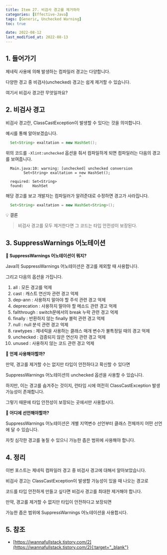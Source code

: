 ```yaml
---
title: Item 27. 비검사 경고를 제거하라
categories: [Effective-Java]
tags: [Generic, Unchecked Warning]
toc: true

date: 2022-08-12
last_modified_at: 2022-08-13
---
```


## 1. 들어가기

제네릭 사용에 의해 발생하는 컴파일러 경고는 다양합니다.

다양한 경고 중 비검사(unchecked) 경고는 쉽게 제거할 수 있습니다.

여기서 비검사 경고란 무엇일까요?

## 2. 비검사 경고

비검사 경고란, ClassCastException이 발생할 수 있다는 것을 의미합니다.

예시를 통해 알아보겠습니다.

```java
  Set<String> exaltation = new HashSet();
```

위의 코드를 `-Xlint:unchecked` 옵션을 줘서 컴파일하게 되면 컴파일러는 다음의 경고를 보여줍니다.

```
  Main.java:10: warning: [unchecked] unchecked conversion
        Set<String> exaltation = new HashSet();
                                 ^
  required: Set<String>
  found:    HashSet
```

해당 경고를 보고 개발자는 컴파일러가 알려준대로 수정하면 경고가 사라집니다.

```java
  Set<String> exaltation = new HashSet<String>();
```

💡 결론

> 비검사 경고를 모두 제거한다면 그 코드는 타입 안전성이 보장된다.

## 3. SuppressWarnings 어노테이션

**🤔 SuppressWarnings 어노테이션이 뭐지?**

Java의 SuppressWarnings 어노테이션은 경고를 제외할 때 사용합니다.

그리고 다음의 옵션을 가집니다.

1. all : 모든 경고를 억제
2. cast : 캐스트 연산자 관련 경고 억제
3. dep-ann : 사용하지 말아야 할 주석 관련 경고 억제
4. deprecation : 사용하지 말아야 할 메소드 관련 경고 억제
5. fallthrough : switch문에서의 break 누락 관련 경고 억제
6. finally : 반환하지 않는 finally 블럭 관련 경고 억제
7. null : null 분석 관련 경고 억제
8. rawtypes : 제네릭을 사용하는 클래스 매개 변수가 불특정일 때의 경고 억제
9. unchecked : 검증되지 않은 연산자 관련 경고 억제
10. unused : 사용하지 않는 코드 관련 경고 억제

**🤔 언제 사용해야할까?**

만약, 경고를 제거할 수는 없지만 타입이 안전하다고 확신할 수 있다면

SuppressWarnings 어노테이션의 unchecked 옵션을 사용할 수 있습니다.

하지만, 이는 경고를 숨겨주는 것이지, 런타임 시에 여전히 ClassCastException 발생 가능성이 존재합니다.

그렇기 때문에 타입 안전성이 보장되는 곳에서만 사용합시다.

**🤔 어디에 선언해야할까?**

SuppressWarnings 어노테이션은 개별 지역변수 선언부터 클래스 전체까지 어떤 선언에 달 수 있습니다.

자칫 심각한 경고를 놓칠 수 있으니 가능한 좁은 범위에 사용해야 합니다.

## 4. 정리

이번 포스트는 제네릭 컴파일러 경고 중 비검사 경고에 대해서 알아보았습니다.

비검사 경고는 ClassCastException이 발생할 가능성이 있을 때 나오는 경고로

코드를 타입 안전하게 만들고 싶다면 비검사 경고를 최대한 제거해야 합니다.

만약, 경고를 제거할 수 없지만 타입이 안전하다고 보장되면 

가능한 좁은 범위에 SuppressWarnings 어노테이션을 사용합시다.

## 5. 참조

* [https://iwannafullstack.tistory.com/2](https://iwannafullstack.tistory.com/2){:target="_blank"}